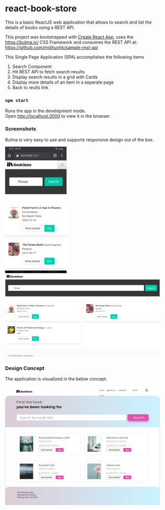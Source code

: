 # react-book-store
This is a basic ReactJS web application that allows to search and list the details of books using a REST API.

This project was bootstrapped with [Create React App](https://github.com/facebook/create-react-app), 
uses the https://bulma.io/ CSS Framework and  consumes the REST API at: https://github.com/midhunhk/sample-rest-api

This Single Page Application (SPA) accomplishes the following items

1. Search Component
2. Hit REST API to fetch search results
3. Display search results in a grid with Cards
4. Display more details of an item in a separate page
5. Back to reults link

### `npm start`

Runs the app in the development mode.<br />
Open [http://localhost:3000](http://localhost:3000) to view it in the browser.

### Screenshots
Bulma is very easy to use and supports responsive design out of the box.

<img src="screenshots/bookstore_mobile.jpg" width="200"> 
<img src="screenshots/bookstore_web.png">

### Design Concept
The application is visualized in the below concept.

<img src="screenshots/bookstore_design_concept.png">